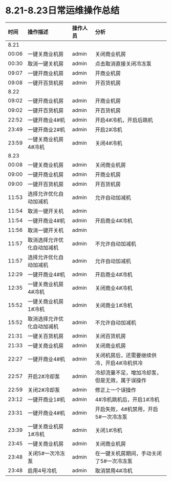 # 8.21-8.23日常运维操作总结

| 时间 | 操作描述 | 操作人员 | 分析 |
| :--- | :--- | :--- | :--- |
| 8.21 |  |  |  |
| 00:06 | 一键关商业机房 | admin | 关闭商业机房 |
| 00:30 | 取消一键关机房 | admin | 点击取消直接关闭冷冻泵 |
| 09:07 | 一键开商业机房 | admin | 开商业机房 |
| 09:08 | 一键开百货机房 | admin | 开百货机房 |
| 8.22 |  |  |  |
| 09:02 | 一键开商业机房 | admin | 开商业机房 |
| 09:02 | 一键开百货机房 | admin | 开百货机房 |
| 22:52 | 一键开商业4\#机 | admin | 开启4\#冷机，开启后跳机 |
| 23:49 | 一键开商业2\#机 | admin | 开启2\#冷机 |
| 23:59 | 一键关商业机房4\#冷机 | admin | 关闭4\#冷机 |
| 8.23 |  |  |  |
| 00:08 | 一键关商业机房 | admin | 关闭商业机房 |
| 09:00 | 一键开商业机房 | admin | 开商业机房 |
| 09:00 | 一键开百货机房 | admin | 开百货机房 |
| 11:53 | 选择允许优化自动加减机 | admin | 允许自动加减机 |
| 11:54 | 取消一键开关机 | admin |  |
| 11:54 | 一键开商业4\#机 | admin | 开启商业4\#冷机 |
| 11:56 | 取消一键开关机 | admin |  |
| 11:57 | 取消选择允许优化自动加减机 | admin | 不允许自动加减机 |
| 11:57 | 选择允许优化自动加减机 | admin | 允许自动加减机 |
| 12:29 | 一键开商业4\#机 | admin | 开启商业4\#冷机 |
| 12:35 | 一键关商业机房4\#冷机 | admin | 关闭商业4\#冷机 |
| 15:52 | 一键关商业机房1\#冷机 | admin | 关闭商业1\#冷机 |
| 15:52 | 取消选择允许优化自动加减机 | admin | 不允许自动加减机 |
| 21:31 | 一键关百货机房 | admin | 关闭百货机房 |
| 21:33 | 一键关商业机房 | admin | 关闭商业机房 |
| 22:27 | 一键开商业4\#机 | admin | 关闭机房后，还需要继续供冷，开启4\#冷机供冷 |
| 22:57 | 开启2\#冷却泵 | admin | 冷却流量不足，增加冷却泵，但是无效，属于误操作 |
| 22:59 | 关闭2\#冷却泵 | admin | 修正上一个误操作 |
| 23:12 | 一键开商业1\#机 | admin | 4\#冷机跳机后，开启1\#冷机 |
| 23:31 | 一键开商业4\#机 | admin | 开启失败，4\#机禁用，开启5\#一次冷冻泵 |
| 23:39 | 一键关商业机房1\#冷机 | admin | 关闭1\#冷机 |
| 23:45 | 一键关商业机房 | admin | 关闭商业机房 |
| 23:48 | 关闭5\#一次冷冻泵 | admin | 在一键关机房期间，手动关闭了5\#一次冷冻泵 |
| 23:48 | 启用4号冷机 | admin | 取消禁用4\#冷机 |



